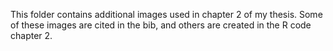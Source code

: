 This folder contains additional images used in chapter 2 of my thesis. Some of these images are cited in the bib, and others are created in the R code chapter 2.
